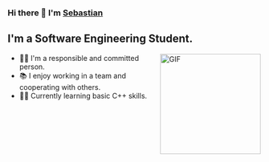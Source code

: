 ### Hi there 👋 I'm [Sebastian](https://github.com/SebastianTavara?tab=repositories)


## I'm a Software Engineering Student.

<img align="right" alt="GIF" height="200px" src="https://media.giphy.com/media/Ah3zHH7hvsSB2/giphy.gif" />

- 👨‍💻 I'm a responsible and committed person.
- 📚 I enjoy working in a team and cooperating with others.
- 💪🏼 Currently learning basic C++ skills.
